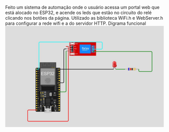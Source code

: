 Feito um sistema de automação onde o usuário acessa um portal web que está alocado no ESP32, e acende os leds que estão no circuito do relé clicando nos botões da página.
Utilizado as biblioteca WiFi.h e WebServer.h para configurar a rede wifi e a do servidor HTTP.
Digrama funcional
![Diagrama funcional do circuito](https://github.com/hzucao/esp32httprele/blob/main/DiagramaFuncional.JPG)

